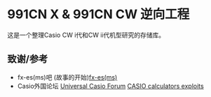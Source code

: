 # 991CN X & 991CN CW 逆向工程

这是一个整理Casio CW i代和CW ii代机型研究的存储库。

## 致谢/参考
* fx-es(ms)吧 (故事的开始)[fx-es(ms)](https://tieba.baidu.com/fx-es(ms))
* Casio外国论坛 [Universal Casio Forum](https://casiocalc.org)  [CASIO calculators exploits](https://casiocalc.wikidot.com)
